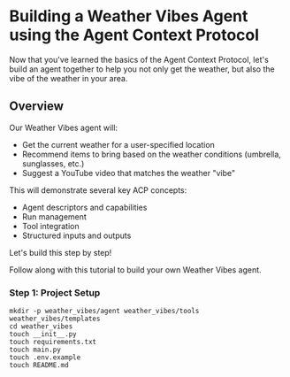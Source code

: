# Building a Weather Vibes Agent using the Agent Context Protocol

Now that you've learned the basics of the Agent Context Protocol, let's build an agent together to help you not only get the weather, but also the vibe of the weather in your area. 

## Overview
Our Weather Vibes agent will:
- Get the current weather for a user-specified location
- Recommend items to bring based on the weather conditions (umbrella, sunglasses, etc.)
- Suggest a YouTube video that matches the weather "vibe"

This will demonstrate several key ACP concepts:
- Agent descriptors and capabilities
- Run management
- Tool integration
- Structured inputs and outputs

Let's build this step by step!

Follow along with this tutorial to build your own Weather Vibes agent.


### Step 1: Project Setup

```
mkdir -p weather_vibes/agent weather_vibes/tools weather_vibes/templates
cd weather_vibes
touch __init__.py
touch requirements.txt
touch main.py
touch .env.example
touch README.md
```
